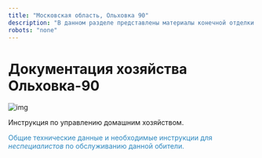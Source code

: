 ```yaml
---
title: "Mосковская область, Ольховка 90"
description: "В данном разделе представлены материалы конечной отделки дома"
robots: "none"
---
```


<div class="navi"><nav id="navi"><!-- js --></nav></div>

# Документация хозяйства Ольховка-90

<span id="ya-flag-img" class="img" onclick="imgResize(22)">![img](https://img.a374.ru/svg/ya-flag.svg)</span>

Инструкция по управлению домашним хозяйством.

<span style="color: #2C87BF;">Общие технические данные и необходимые инструкции для *неспециалистов* по обслуживанию данной обители.

<br>

<script src="assets/js/navi.js"></script><!--ystm_start-->


